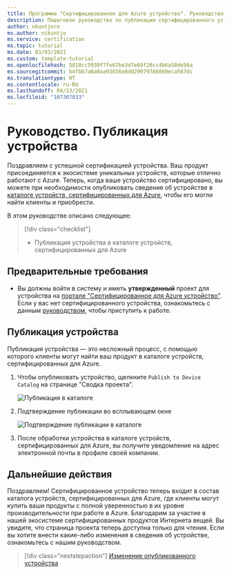 ```yaml
---
title: Программа "Сертифицированное для Azure устройство". Руководство. Публикация устройства
description: Пошаговое руководство по публикации сертифицированного устройства в каталоге устройств, сертифицированных для Azure
author: nkuntjoro
ms.author: nikuntjo
ms.service: certification
ms.topic: tutorial
ms.date: 03/03/2021
ms.custom: template-tutorial
ms.openlocfilehash: 5018cc5939f7fe67be3d7e69f20cc4b6a58de56a
ms.sourcegitcommit: b4fbb7a6a0aa93656e8dd29979786069eca567dc
ms.translationtype: HT
ms.contentlocale: ru-RU
ms.lasthandoff: 04/13/2021
ms.locfileid: "107307033"
---
```

# <a name="tutorial-publish-your-device"></a>Руководство. Публикация устройства

Поздравляем с успешной сертификацией устройства. Ваш продукт присоединяется к экосистеме уникальных устройств, которые отлично работают с Azure. Теперь, когда ваше устройство сертифицировано, вы можете при необходимости опубликовать сведения об устройстве в [каталоге устройств, сертифицированных для Azure](https://devicecatalog.azure.com), чтобы его могли найти клиенты и приобрести.

В этом руководстве описано следующее:

> [!div class="checklist"]
> * Публикация устройства в каталоге устройств, сертифицированных для Azure

## <a name="prerequisites"></a>Предварительные требования

- Вы должны войти в систему и иметь **утвержденный** проект для устройства на [портале "Сертифицированное для Azure устройство"](https://certify.azure.com). Если у вас нет сертифицированного устройства, ознакомьтесь с данным [руководством](tutorial-01-creating-your-project.md), чтобы приступить к работе.

## <a name="publishing-your-device"></a>Публикация устройства

Публикация устройства — это несложный процесс, с помощью которого клиенты могут найти ваш продукт в каталоге устройств, сертифицированных для Azure.

1. Чтобы опубликовать устройство, щелкните `Publish to Device Catalog` на странице "Сводка проекта".

    ![Публикация в каталоге](./media/images/publish-to-catalog.png)

1. Подтверждение публикации во всплывающем окне

    ![Подтверждение публикации в каталоге](./media/images/publish-to-catalog-confirm.png)

1. После обработки устройства в каталоге устройств, сертифицированных для Azure, вы получите уведомление на адрес электронной почты в профиле своей компании.

## <a name="next-steps"></a>Дальнейшие действия

Поздравляем! Сертифицированное устройство теперь входит в состав каталога устройств, сертифицированных для Azure, где клиенты могут купить ваши продукты с полной уверенностью в их уровне производительности при работе в Azure. Благодарим за участие в нашей экосистеме сертифицированных продуктов Интернета вещей. Вы увидите, что страница проекта теперь доступна только для чтения. Если вы хотите внести какие-либо изменения в сведения об устройстве, ознакомьтесь с нашим руководством.
> [!div class="nextstepaction"]
> [Изменение опубликованного устройства](how-to-edit-published-device.md)

